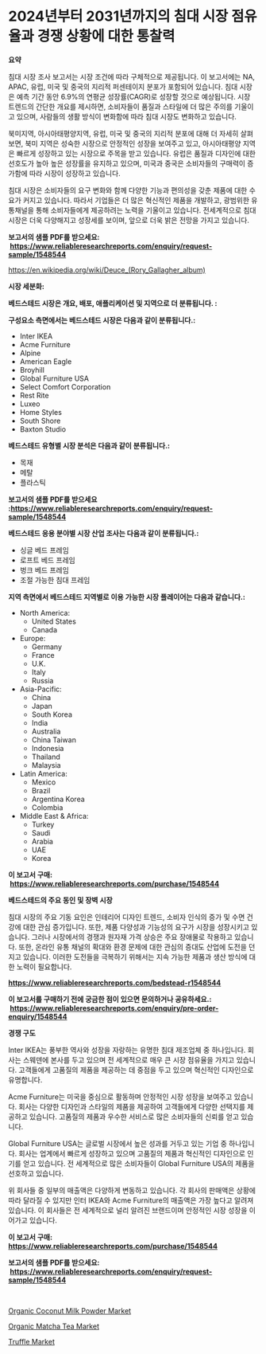 <p><h1>2024년부터 2031년까지의 침대 시장 점유율과 경쟁 상황에 대한 통찰력</h1></p><p><strong>요약</strong></p>
<p><p>침대 시장 조사 보고서는 시장 조건에 따라 구체적으로 제공됩니다. 이 보고서에는 NA, APAC, 유럽, 미국 및 중국의 지리적 퍼센테이지 분포가 포함되어 있습니다. 침대 시장은 예측 기간 동안 6.9%의 연평균 성장률(CAGR)로 성장할 것으로 예상됩니다. 시장 트렌드의 간단한 개요를 제시하면, 소비자들이 품질과 스타일에 더 많은 주의를 기울이고 있으며, 사람들의 생활 방식이 변화함에 따라 침대 시장도 변화하고 있습니다. </p><p>북미지역, 아시아태평양지역, 유럽, 미국 및 중국의 지리적 분포에 대해 더 자세히 살펴보면, 북미 지역은 성숙한 시장으로 안정적인 성장을 보여주고 있고, 아시아태평양 지역은 빠르게 성장하고 있는 시장으로 주목을 받고 있습니다. 유럽은 품질과 디자인에 대한 선호도가 높아 높은 성장률을 유지하고 있으며, 미국과 중국은 소비자들의 구매력이 증가함에 따라 시장이 성장하고 있습니다.</p><p>침대 시장은 소비자들의 요구 변화와 함께 다양한 기능과 편의성을 갖춘 제품에 대한 수요가 커지고 있습니다. 따라서 기업들은 더 많은 혁신적인 제품을 개발하고, 광범위한 유통채널을 통해 소비자들에게 제공하려는 노력을 기울이고 있습니다. 전세계적으로 침대 시장은 더욱 다양해지고 성장세를 보이며, 앞으로 더욱 밝은 전망을 가지고 있습니다.</p></p>
<p><strong>보고서의 샘플 PDF를 받으세요: &nbsp;<a href="https://www.reliableresearchreports.com/enquiry/request-sample/1548544">https://www.reliableresearchreports.com/enquiry/request-sample/1548544</a></strong></p>
<p><a href="https://en.wikipedia.org/wiki/Deuce_(Rory_Gallagher_album)">https://en.wikipedia.org/wiki/Deuce_(Rory_Gallagher_album)</a></p>
<p><strong>시장 세분화:</strong></p>
<p><strong> 베드스테드 시장은 개요, 배포, 애플리케이션 및 지역으로 더 분류됩니다. :</strong></p>
<p><strong>구성요소 측면에서는 베드스테드 시장은 다음과 같이 분류됩니다.:</strong></p>
<p><ul><li>Inter IKEA</li><li>Acme Furniture</li><li>Alpine</li><li>American Eagle</li><li>Broyhill</li><li>Global Furniture USA</li><li>Select Comfort Corporation</li><li>Rest Rite</li><li>Luxeo</li><li>Home Styles</li><li>South Shore</li><li>Baxton Studio</li></ul></p>
<p><strong> 베드스테드 유형별 시장 분석은 다음과 같이 분류됩니다.:</strong></p>
<p><ul><li>목재</li><li>메탈</li><li>플라스틱</li></ul></p>
<p><strong>보고서의 샘플 PDF를 받으세요 :<a href="https://www.reliableresearchreports.com/enquiry/request-sample/1548544">https://www.reliableresearchreports.com/enquiry/request-sample/1548544</a></strong></p>
<p><strong> 베드스테드 응용 분야별 시장 산업 조사는 다음과 같이 분류됩니다.:</strong></p>
<p><ul><li>싱글 베드 프레임</li><li>로프트 베드 프레임</li><li>벙크 베드 프레임</li><li>조절 가능한 침대 프레임</li></ul></p>
<p><strong>지역 측면에서 베드스테드 지역별로 이용 가능한 시장 플레이어는 다음과 같습니다.:</strong></p>
<p><ul>
    <li>
        North America:
        <ul>
            <li>United States</li>
            <li>Canada</li>
        </ul>
    </li>
    <li>
        Europe:
        <ul>
            <li>Germany</li>
            <li>France</li>
            <li>U.K.</li>
            <li>Italy</li>
            <li>Russia</li>
        </ul>
    </li>
    <li>
        Asia-Pacific:
        <ul>
            <li>China</li>
            <li>Japan</li>
            <li>South Korea</li>
            <li>India</li>
            <li>Australia</li>
            <li>China Taiwan</li>
            <li>Indonesia</li>
            <li>Thailand</li>
            <li>Malaysia</li>
        </ul>
    </li>
    <li>
        Latin America:
        <ul>
            <li>Mexico</li>
            <li>Brazil</li>
            <li>Argentina Korea</li>
            <li>Colombia</li>
        </ul>
    </li>
    <li>
        Middle East & Africa:
        <ul>
            <li>Turkey</li>
            <li>Saudi</li>
            <li>Arabia</li>
            <li>UAE</li>
            <li>Korea</li>
        </ul>
    </li>
    </ul></p>
<p><strong>이 보고서 구매: &nbsp;<a href="https://www.reliableresearchreports.com/purchase/1548544">https://www.reliableresearchreports.com/purchase/1548544</a></strong></p>
<p><strong>베드스테드의 주요 동인 및 장벽 시장</strong></p>
<p><p>침대 시장의 주요 기동 요인은 인테리어 디자인 트렌드, 소비자 인식의 증가 및 수면 건강에 대한 관심 증가입니다. 또한, 제품 다양성과 기능성의 요구가 시장을 성장시키고 있습니다. 그러나 시장에서의 경쟁과 원자재 가격 상승은 주요 장애물로 작용하고 있습니다. 또한, 온라인 유통 채널의 확대와 환경 문제에 대한 관심의 증대도 산업에 도전을 던지고 있습니다. 이러한 도전들을 극복하기 위해서는 지속 가능한 제품과 생산 방식에 대한 노력이 필요합니다.</p></p>
<p><strong><a href="https://www.reliableresearchreports.com/bedstead-r1548544">https://www.reliableresearchreports.com/bedstead-r1548544</a></strong></p>
<p><strong>이 보고서를 구매하기 전에 궁금한 점이 있으면 문의하거나 공유하세요.: &nbsp;<a href="https://www.reliableresearchreports.com/enquiry/pre-order-enquiry/1548544">https://www.reliableresearchreports.com/enquiry/pre-order-enquiry/1548544</a></strong></p>
<p><strong>경쟁 구도</strong></p>
<p><p>Inter IKEA는 풍부한 역사와 성장을 자랑하는 유명한 침대 제조업체 중 하나입니다. 회사는 스웨덴에 본사를 두고 있으며 전 세계적으로 매우 큰 시장 점유율을 가지고 있습니다. 고객들에게 고품질의 제품을 제공하는 데 중점을 두고 있으며 혁신적인 디자인으로 유명합니다.</p><p>Acme Furniture는 미국을 중심으로 활동하며 안정적인 시장 성장을 보여주고 있습니다. 회사는 다양한 디자인과 스타일의 제품을 제공하여 고객들에게 다양한 선택지를 제공하고 있습니다. 고품질의 제품과 우수한 서비스로 많은 소비자들의 신뢰를 얻고 있습니다.</p><p>Global Furniture USA는 글로벌 시장에서 높은 성과를 거두고 있는 기업 중 하나입니다. 회사는 업계에서 빠르게 성장하고 있으며 고품질의 제품과 혁신적인 디자인으로 인기를 얻고 있습니다. 전 세계적으로 많은 소비자들이 Global Furniture USA의 제품을 선호하고 있습니다.</p><p>위 회사들 중 일부의 매출액은 다양하게 변동하고 있습니다. 각 회사의 판매액은 상황에 따라 달라질 수 있지만 인터 IKEA와 Acme Furniture의 매출액은 가장 높다고 알려져 있습니다. 이 회사들은 전 세계적으로 널리 알려진 브랜드이며 안정적인 시장 성장을 이어가고 있습니다.</p></p>
<p><strong>이 보고서 구매: &nbsp; <a href="https://www.reliableresearchreports.com/purchase/1548544">https://www.reliableresearchreports.com/purchase/1548544</a></strong></p>
<p><strong>보고서의 샘플 PDF를 받으세요: &nbsp;<a href="https://www.reliableresearchreports.com/enquiry/request-sample/1548544">https://www.reliableresearchreports.com/enquiry/request-sample/1548544</a></strong><strong></strong></p>
<p>&nbsp;</p>
<p><p><a href="https://github.com/AlysaLedner2023/Market-Research-Report-List-2/blob/main/organic-coconut-milk-powder-market.md">Organic Coconut Milk Powder Market</a></p><p><a href="https://github.com/derrinmiltonellis35gcl/Market-Research-Report-List-3/blob/main/organic-matcha-tea-market.md">Organic Matcha Tea Market</a></p><p><a href="https://github.com/Sherrillcrooksxa8i18ucf2m/Market-Research-Report-List-3/blob/main/truffle-market.md">Truffle Market</a></p></p>